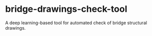 # bridge-drawings-check-tool
A deep learning-based tool for automated check of bridge structural drawings.
